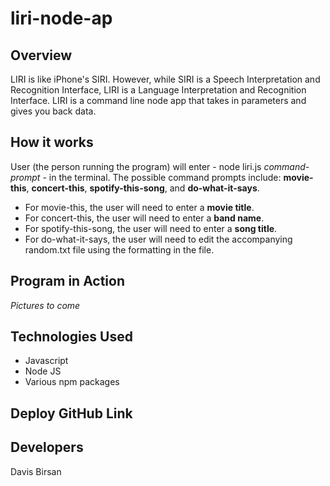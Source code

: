 # liri-node-ap

## Overview
LIRI is like iPhone's SIRI. However, while SIRI is a Speech Interpretation and Recognition Interface, LIRI is a Language Interpretation and Recognition Interface. LIRI is a command line node app that takes in parameters and gives you back data.

## How it works
User (the person running the program) will enter - node liri.js _command-prompt_ - in the terminal. 
The possible command prompts include: **movie-this**, **concert-this**, **spotify-this-song**, and **do-what-it-says**.

* For movie-this, the user will need to enter a **movie title**. 
* For concert-this, the user will need to enter a **band name**. 
* For spotify-this-song, the user will need to enter a **song title**. 
* For do-what-it-says, the user will need to edit the accompanying random.txt file using the formatting in the file.

## Program in Action
_Pictures to come_

## Technologies Used
* Javascript
* Node JS
* Various npm packages

## Deploy GitHub Link

## Developers
Davis Birsan
